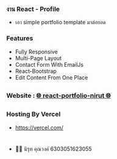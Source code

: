 ### งาน React - Profile

- เอา simple portfolio template  มาต่อยอด 

### Features

- Fully Responsive
- Multi-Page Layout
- Contact Form With EmailJs
- React-Bootstrap
- Edit Content From One Place
##
### Website : [🌐 react-portfolio-nirut 🌐](https://react-portfolio-nirut.vercel.app/) 

##
### Hosting By Vercel
- https://vercel.com/
#
- 🧑‍💻 นิรุท คุณวงค์ 6303051623055


